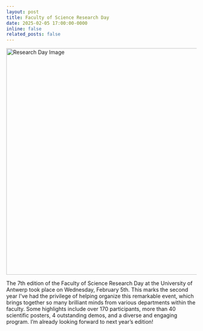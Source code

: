 ```yaml
---
layout: post
title: Faculty of Science Research Day
date: 2025-02-05 17:00:00-0000
inline: false
related_posts: false
---
```


<img src="{{ site.baseurl }}/assets/img/research_day.jpg" alt="Research Day Image" width="600">

The 7th edition of the Faculty of Science Research Day at the University of Antwerp took place on Wednesday, February 5th. This marks the second year I've had the privilege of helping organize this remarkable event, which brings together so many brilliant minds from various departments within the faculty. Some highlights include over 170 participants, more than 40 scientific posters, 4 outstanding demos, and a diverse and engaging program. I’m already looking forward to next year’s edition!